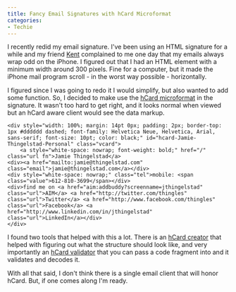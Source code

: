```yaml
---
title: Fancy Email Signatures with hCard Microformat
categories:
- Techie
---
```


I recently redid my email signature. I've been using an HTML signature for a while and my friend [Kent](http://www.thetangens.net/) complained to me one day that my emails always wrap odd on the iPhone. I figured out that I had an HTML element with a minimum width around 300 pixels. Fine for a computer, but it made the iPhone mail program scroll - in the worst way possible - horizontally.

I figured since I was going to redo it I would simplify, but also wanted to add some function. So, I decided to make use the [hCard microformat](http://microformats.org/wiki/hcard) in the signature. It wasn't too hard to get right, and it looks normal when viewed but an hCard aware client would see the data markup.



    
    
    <div style="width: 100%; margin: 14pt 0px; padding: 2px; border-top: 1px #dddddd dashed; font-family: Helvetica Neue, Helvetica, Arial, sans-serif; font-size: 10pt; color: black;" id="hcard-Jamie-Thingelstad-Personal" class="vcard">
    	<a style="white-space: nowrap; font-weight: bold;" href="/" class="url fn">Jamie Thingelstad</a>
    <div><a href="mailto:jamie@thingelstad.com" class="email">jamie@thingelstad.com</a></div>
    <div style="white-space: nowrap;" class="tel">mobile: <span class="value">612-810-3699</span></div>
    <div>find me on <a href="aim:addbuddy?screenname=jthingelstad" class="url">AIM</a> <a href="http://twitter.com/thingles" class="url">Twitter</a> <a href="http://www.facebook.com/thingles" class="url">Facebook</a> <a href="http://www.linkedin.com/in/jthingelstad" class="url">LinkedIn</a></div>
    </div>
    

I found two tools that helped with this a lot. There is an [hCard creator](http://microformats.org/code/hcard/creator) that helped with figuring out what the structure should look like, and very importantly an [hCard validator](http://hcard.geekhood.net/) that you can pass a code fragment into and it validates and decodes it.

With all that said, I don't think there is a single email client that will honor hCard. But, if one comes along I'm ready.
